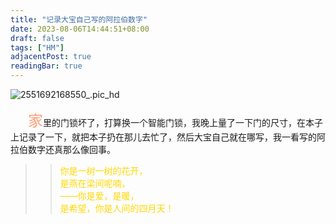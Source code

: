 ```yaml
---
title: "记录大宝自己写的阿拉伯数字"
date: 2023-08-06T14:44:51+08:00
draft: false
tags: ["HM"]
adjacentPost: true
readingBar: true
---
```



![2551692168550_.pic_hd](https://cdn.jsdelivr.net/gh/tosspi/mumu@main/uPic/2551692168550_.pic_hd.jpg)


&emsp;&emsp;<font size=5 color=#ffa07a>家</font>里的门锁坏了，打算换一个智能门锁，我晚上量了一下门的尺寸，在本子上记录了一下，就把本子扔在那儿去忙了，然后大宝自己就在哪写，我一看写的阿拉伯数字还真那么像回事。

> > <font color=#ffd700>你是一树一树的花开，<br>
> > 是燕在梁间呢喃，<br>
> > ——你是爱，是暖，<br>
> > 是希望，你是人间的四月天！</font><br>